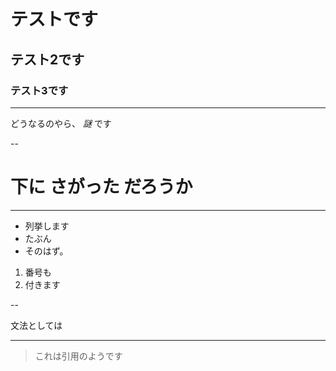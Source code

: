 
# テストです
## テスト2です
### テスト3です

---

どうなるのやら、  *謎* です

--

# 下に **さがった** だろうか

---

* 列挙します
* たぶん
* そのはず。

1. 番号も
2. 付きます

--

文法としては  
___
> これは引用のようです
